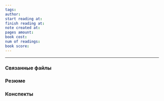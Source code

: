 ```yaml
---
tags: 
author: 
start reading at: 
finish reading at: 
note created at: 
pages amount: 
book cost: 
num of readings: 
book score:
---
```

----

### Связанные файлы

### Резюме

### Конспекты
